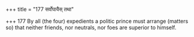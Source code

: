 +++
title = "177 सर्वोपायैस् तथा"

+++
177	By all (the four) expedients a politic prince must arrange (matters so) that neither friends, nor neutrals, nor foes are superior to himself.